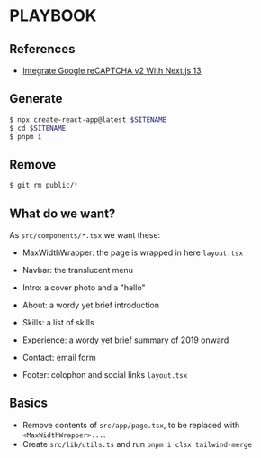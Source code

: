 # PLAYBOOK

## References

- [Integrate Google reCAPTCHA v2 With Next.js 13](https://medium.com/@danielcracbusiness/integrate-google-recaptcha-v2-with-next-js-13-in-under-10-minutes-f25a286bb19e)

## Generate

```sh
$ npx create-react-app@latest $SITENAME
$ cd $SITENAME
$ pnpm i
```

## Remove

```sh
$ git rm public/*
```

## What do we want?

As `src/components/*.tsx` we want these:

- MaxWidthWrapper: the page is wrapped in here `layout.tsx`
- Navbar: the translucent menu
- Intro: a cover photo and a "hello"
- About: a wordy yet brief introduction
- Skills: a list of skills
- Experience: a wordy yet brief summary of 2019 onward
- Contact: email form

- Footer: colophon and social links `layout.tsx`

## Basics

- Remove contents of `src/app/page.tsx`, to be replaced with `<MaxWidthWrapper>...`.
- Create `src/lib/utils.ts` and run `pnpm i clsx tailwind-merge`
